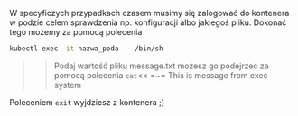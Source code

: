 W specyficzych przypadkach czasem musimy się zalogować do kontenera w podzie celem sprawdzenia np. konfiguracji albo jakiegoś pliku. 
Dokonać tego możemy za pomocą polecenia 

```sh
kubectl exec -it nazwa_poda -- /bin/sh
```

>>Podaj wartość pliku message.txt możesz go podejrzeć za pomocą polecenia `cat`<<
=~= This is message from exec system

Poleceniem `exit` wyjdziesz z kontenera ;)